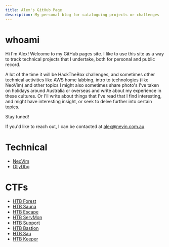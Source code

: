 ```yaml
---
title: Alex's GitHub Page 
description: My personal blog for cataloguing projects or challenges
---
```


# whoami
Hi I'm Alex! Welcome to my GitHub pages site.
I like to use this site as a way to track technical projects that I undertake, both for personal and public record.

A lot of the time it will be HackTheBox challenges, and sometimes other technical activities like AWS home labbing, intro to technologies (like NeoVim) and other topics
I might also sometimes share photo's I've taken on holidays around Australia or overseas and write about my experience in these cultures.
Or I'll write about things that I've read that I find interesting, and might have interesting insight, or seek to delve further into certain topics.


Stay tuned!

If you'd like to reach out, I can be contacted at alex@nevin.com.au 

# Technical
* [NeoVim](_posts/Technical/2025-08-09-NeoVim.md)
* [OllyDbg](_posts/Technical/2025-08-26-OllyDbg.md)

# CTFs
* [HTB Forest](_posts/CTFs/2025-01-25-Forest-HTB.md)
* [HTB Sauna](_posts/CTFs/2025-01-31-Sauna-HTB.md)
* [HTB Escape](_posts/CTFs/2025-01-13-Escape-HTB.md)
* [HTB ServMon](_posts/CTFs/2025-01-13-ServMon-HTB.md)
* [HTB Support](_posts/CTFs/2025-01-26-Support-HTB.md)
* [HTB Bastion](_posts/CTFs/2025-01-29-Bastion-HTB.md)
* [HTB Sau](_posts/CTFs/2025-01-29-Sau-HTB.md)
* [HTB Keeper](_posts/CTFs/2025-01-30-Keeper-HTB.md)



